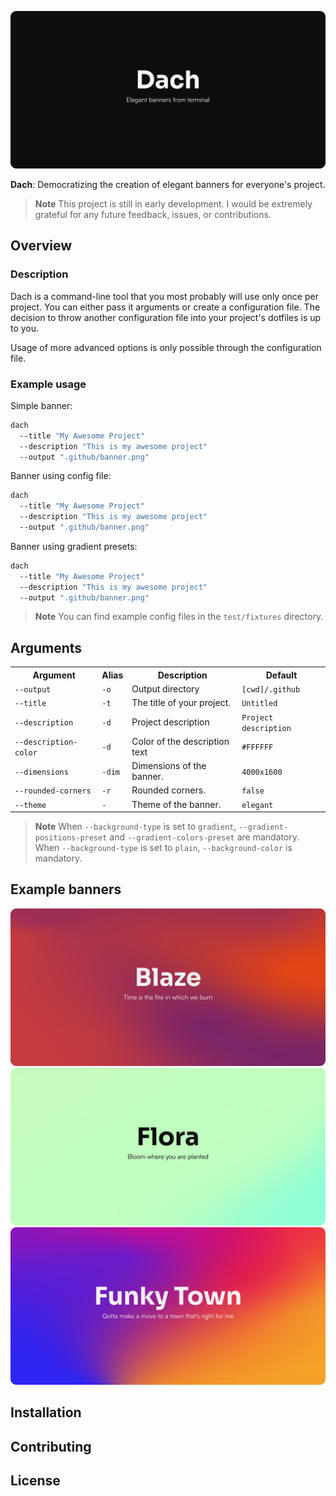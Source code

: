 ![Satori](.github/card.png)

**Dach**: Democratizing the creation of elegant banners for everyone's project.

> **Note**
> This project is still in early development.
> I would be extremely grateful for any future feedback, issues, or contributions.

## Overview

### Description

Dach is a command-line tool that you most probably will use only once per project.
You can either pass it arguments or create a configuration file. The decision to throw
another configuration file into your project's dotfiles is up to you.

Usage of more advanced options is only possible through the configuration file.

### Example usage

Simple banner:

```bash
dach
  --title "My Awesome Project"
  --description "This is my awesome project"
  --output ".github/banner.png"
```

Banner using config file:

```bash
dach
  --title "My Awesome Project"
  --description "This is my awesome project"
  --output ".github/banner.png"
```

Banner using gradient presets:

```bash
dach
  --title "My Awesome Project"
  --description "This is my awesome project"
  --output ".github/banner.png"
```

> **Note**
> You can find example config files in the `test/fixtures` directory.

## Arguments

<table>
    <tr>
        <th>Argument</th>
        <th>Alias</th>
        <th>Description</th>
        <th>Default</th>
    </tr>
    <tr>
        <td><code>--output</code></td>
        <td><code>-o</code></td>
        <td>Output directory</td>
        <td><code>[cwd]/.github</code></td>
    </tr>
    <tr>
        <td><code>--title</code></td>
        <td><code>-t</code></td>
        <td>The title of your project.</td>
        <td><code>Untitled</code></td>
    </tr>
    <tr>
        <td><code>--description</code></td>
        <td><code>-d</code></td>
        <td>Project description</td>
        <td><code>Project description</code></td>
    </tr>
    <tr>
        <td><code>--description-color</code></td>
        <td><code>-d</code></td>
        <td>Color of the description text</td>
        <td><code>#FFFFFF</code></td>
    </tr>
    <tr>
        <td><code>--dimensions</code></td>
        <td><code>-dim</code></td>
        <td>Dimensions of the banner.</td>
        <td><code>4000x1600</code></td>
    </tr>
      <tr>
        <td><code>--rounded-corners</code></td>
        <td><code>-r</code></td>
        <td>Rounded corners.</td>
        <td><code>false</code></td>
    </tr>
    <tr>
        <td><code>--theme</code></td>
        <td><code>-</code></td>
        <td>Theme of the banner.</td>
        <td><code>elegant</code></td>
    </tr>

</table>

> **Note**
> When `--background-type` is set to `gradient`, `--gradient-positions-preset` and
> `--gradient-colors-preset` are mandatory. When `--background-type` is set to `plain`,
> `--background-color` is mandatory.

## Example banners

![Blaze](.github/example-banners/blaze.png)
![Flora](.github/example-banners/flora.png)
![Funk](.github/example-banners/funk.png)

## Installation

## Contributing

## License
